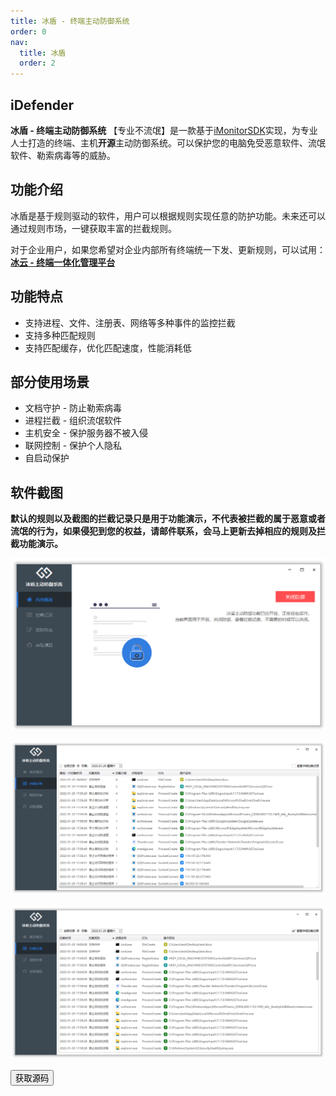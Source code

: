 ```yaml
---
title: 冰盾 - 终端主动防御系统
order: 0
nav:
  title: 冰盾
  order: 2
---
```


## iDefender

**冰盾 - 终端主动防御系统**  【专业不流氓】是一款基于[iMonitorSDK](/)实现，为专业人士打造的终端、主机**开源**主动防御系统。可以保护您的电脑免受恶意软件、流氓软件、勒索病毒等的威胁。

## 功能介绍

冰盾是基于规则驱动的软件，用户可以根据规则实现任意的防护功能。未来还可以通过规则市场，一键获取丰富的拦截规则。

对于企业用户，如果您希望对企业内部所有终端统一下发、更新规则，可以试用：**[冰云 - 终端一体化管理平台](/icms)**

## 功能特点

- 支持进程、文件、注册表、网络等多种事件的监控拦截
- 支持多种匹配规则
- 支持匹配缓存，优化匹配速度，性能消耗低

## 部分使用场景

- 文档守护 - 防止勒索病毒
- 进程拦截 - 组织流氓软件
- 主机安全 - 保护服务器不被入侵
- 联网控制 - 保护个人隐私
- 自启动保护 

## 软件截图

**默认的规则以及截图的拦截记录只是用于功能演示，不代表被拦截的属于恶意或者流氓的行为，如果侵犯到您的权益，请邮件联系，会马上更新去掉相应的规则及拦截功能演示。**

![](./main.png)

![](./list.png)

![](./detail.png)

<div class = "md_footer" >
  <a href = "https://github.com/wecooperate/iDefender"> <button class="main-button"> 获取源码 </button></a>
</div>

